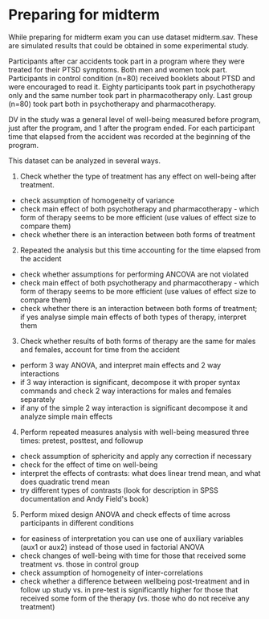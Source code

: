 # Preparing for midterm

While preparing for midterm exam you can use dataset midterm.sav. These are simulated results that could be obtained in some experimental study.

Participants after car accidents took part in a program where they were treated for their PTSD symptoms. Both men and women took part.
Participants in control condition (n=80) received booklets about PTSD and were encouraged to read it.
Eighty participants took part in psychotherapy only and the same number took part in pharmacotherapy only.
Last group (n=80) took part both in psychotherapy and pharmacotherapy.

DV in the study was a general level of well-being measured before program, just after the program, and 1 after the program ended.
For each participant time that elapsed from the accident was recorded at the beginning of the program.

This dataset can be analyzed in several ways.
1. Check whether the type of treatment has any effect on well-being after treatment.
  * check assumption of homogeneity of variance
  * check main effect of both psychotherapy and pharmacotherapy - which form of therapy seems to be more efficient (use values of effect size to compare them)
  * check whether there is an interaction between both forms of treatment
2. Repeated the analysis but this time accounting for the time elapsed from the accident
  * check whether assumptions for performing ANCOVA are not violated
  * check main effect of both psychotherapy and pharmacotherapy - which form of therapy seems to be more efficient (use values of effect size to compare them)
  * check whether there is an interaction between both forms of treatment; if yes analyse simple main effects of both types of therapy, interpret them
3. Check whether results of both forms of therapy are the same for males and females, account for time from the accident
  * perform 3 way ANOVA, and interpret main effects and 2 way interactions
  * if 3 way interaction is significant, decompose it with proper syntax commands and check 2 way interactions for males and females separately
  * if any of the simple 2 way interaction is significant decompose it and analyze simple main effects
4. Perform repeated measures analysis with well-being measured three times: pretest, posttest, and followup
  * check assumption of sphericity and apply any correction if necessary
  * check for the effect of time on well-being
  * interpret the effects of contrasts: what does linear trend mean, and what does quadratic trend mean
  * try different types of contrasts (look for description in SPSS documentation and Andy Field's book)
5. Perform mixed design ANOVA and check effects of time across participants in different conditions
  * for easiness of interpretation you can use one of auxiliary variables (aux1 or aux2) instead of those used in factorial ANOVA
  * check changes of well-being with time for those that received some treatment vs. those in control group
  * check assumption of homogeneity of inter-correlations
  * check whether a difference between wellbeing post-treatment and in follow up study vs. in pre-test is significantly higher for those that received some form of the therapy (vs. those who do not receive any treatment)
